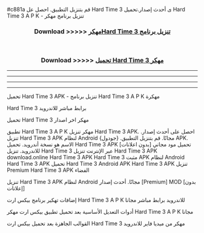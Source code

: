 #c881a قم بتنزيل التطبيق. احصل عل Hard Time 3  ى أحدث إصدار.تحميل Hard Time 3  A P K - تنزيل برنامج مهكر



<div align="center">
<h3>Download >>>>> <a href="https://ar-sites.web.app/?ar= Hard Time 3 ">مهكرHard Time 3  تنزيل برنامج</a></h3><br>

<h3>Download >>>>> <a href="https://ar-sites.web.app/?ar= Hard Time 3 ">تحميل Hard Time 3  مهكر</a></h3>
</div>


----------------------------------------------------------

----------------------------------------------------------

----------------------------------------------------------

----------------------------------------------------------


تحميل Hard Time 3  APK - تنزيل برنامج Hard Time 3  A P K مهكرة

Hard Time 3  برابط مباشر للاندرويد

تحميل Hard Time 3  مهكر اخر اصدار

تطبيق Hard Time 3  A P K مهكر
تنزيل Hard Time 3  APK. احصل على أحدث إصدار.
تنزيل Hard Time 3  APK لنظام Android مجانًا.
قم بتنزيل التطبيق. {جودول} APK. الاسم هو نسخة أندرويد.
تحميل Hard Time 3  APK [بدون اعلانات]
تحميل مود مجاني للاندرويد.
تنزيل Hard Time 3  عبر الإنترنت
تنزيل Hard Time 3  APK
download.online Hard Time 3  APK
Hard Time 3  مثبت APK لنظام Android
Hard Time 3  APK
تحميل Hard Time 3  Android APK
Hard Time 3  APK تنزيل Premium
Hard Time 3  APK الفضاء

تنزيل Hard Time 3  APK لنظام Android مجانًا. أحدث إصدار [Premium] MOD [بدون إعلانات]

إضافات تهكير برنامج بيكس ارت Hard Time 3  A P K للاندرويد برابط مباشر مجانا

أدوات التعديل الأساسية بعد تحميل تطبيق بيكس ارت مهكر Hard Time 3  A P K مجانا

القوالب الجاهزة بعد تحميل بيكس ارت Hard Time 3  مهكر من ميديا فاير للاندرويد



